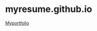 # myresume.github.io
[Myportfolio](https://quotennial596.github.io/Firstportfolio.github.io/portfolio.html "MY PORTFOLIO")
